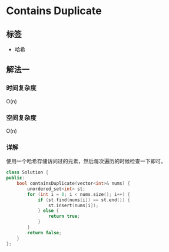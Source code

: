 # Contains Duplicate

## 标签
* 哈希

## 解法一

### 时间复杂度
O(n)

### 空间复杂度
O(n)

### 详解
使用一个哈希存储访问过的元素，然后每次遍历的时候检查一下即可。

```c++
class Solution {
public:
    bool containsDuplicate(vector<int>& nums) {
        unordered_set<int> st;
        for (int i = 0; i < nums.size(); i++) {
            if (st.find(nums[i]) == st.end()) {
                st.insert(nums[i]);
            } else {
                return true;
            }
        }
        return false;
    }
};
```

